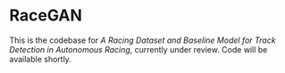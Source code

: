 # RaceGAN

This is the codebase for *A Racing Dataset and Baseline Model for Track Detection in Autonomous Racing*, currently under review. Code will be available shortly. 
